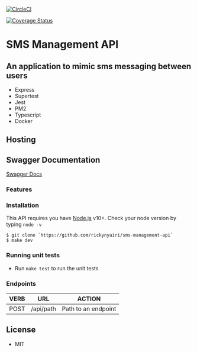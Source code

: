 [![CircleCI](https://circleci.com/gh/rickynyairo/sms-management-api.svg?style=svg)](https://circleci.com/gh/rickynyairo/phonenum-generator)

[![Coverage Status](https://coveralls.io/repos/github/rickynyairo/sms-management-api/badge.svg?branch=develop)](https://coveralls.io/github/rickynyairo/sms-management-api?branch=develop)

# SMS Management API

## An application to mimic sms messaging between users

- Express
- Supertest
- Jest
- PM2
- Typescript
- Docker

## Hosting

## Swagger Documentation

[Swagger Docs]()

### Features

### Installation

This API requires you have [Node.js](https://nodejs.org/) v10+. Check your node version by typing `node -v`

```
$ git clone `https://github.com/rickynyairi/sms-management-api`
$ make dev
```

### Running unit tests

- Run `make test` to run the unit tests

### Endpoints

| VERB | URL       | ACTION              |
| ---- | --------- | ------------------- |
| POST | /api/path | Path to an endpoint |

## License

- MIT
